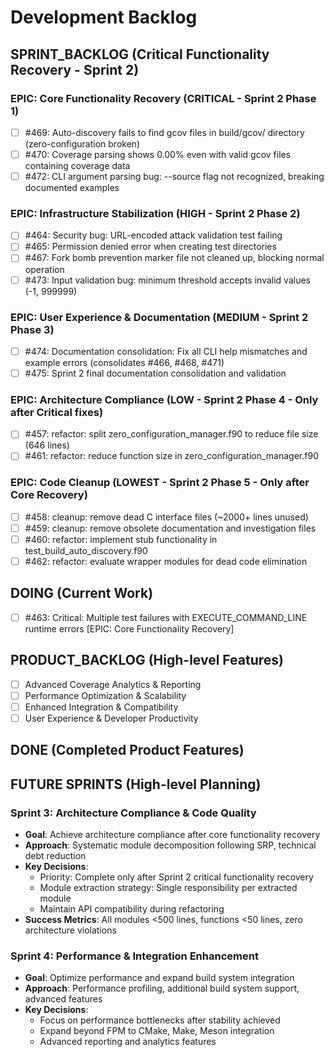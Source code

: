 # Development Backlog

## SPRINT_BACKLOG (Critical Functionality Recovery - Sprint 2)

### EPIC: Core Functionality Recovery (CRITICAL - Sprint 2 Phase 1)
- [ ] #469: Auto-discovery fails to find gcov files in build/gcov/ directory (zero-configuration broken)
- [ ] #470: Coverage parsing shows 0.00% even with valid gcov files containing coverage data
- [ ] #472: CLI argument parsing bug: --source flag not recognized, breaking documented examples

### EPIC: Infrastructure Stabilization (HIGH - Sprint 2 Phase 2)
- [ ] #464: Security bug: URL-encoded attack validation test failing  
- [ ] #465: Permission denied error when creating test directories
- [ ] #467: Fork bomb prevention marker file not cleaned up, blocking normal operation
- [ ] #473: Input validation bug: minimum threshold accepts invalid values (-1, 999999)

### EPIC: User Experience & Documentation (MEDIUM - Sprint 2 Phase 3)
- [ ] #474: Documentation consolidation: Fix all CLI help mismatches and example errors (consolidates #466, #468, #471)
- [ ] #475: Sprint 2 final documentation consolidation and validation

### EPIC: Architecture Compliance (LOW - Sprint 2 Phase 4 - Only after Critical fixes)
- [ ] #457: refactor: split zero_configuration_manager.f90 to reduce file size (646 lines)
- [ ] #461: refactor: reduce function size in zero_configuration_manager.f90

### EPIC: Code Cleanup (LOWEST - Sprint 2 Phase 5 - Only after Core Recovery)
- [ ] #458: cleanup: remove dead C interface files (~2000+ lines unused)
- [ ] #459: cleanup: remove obsolete documentation and investigation files
- [ ] #460: refactor: implement stub functionality in test_build_auto_discovery.f90
- [ ] #462: refactor: evaluate wrapper modules for dead code elimination

## DOING (Current Work)
- [ ] #463: Critical: Multiple test failures with EXECUTE_COMMAND_LINE runtime errors [EPIC: Core Functionality Recovery]

## PRODUCT_BACKLOG (High-level Features)
- [ ] Advanced Coverage Analytics & Reporting
- [ ] Performance Optimization & Scalability  
- [ ] Enhanced Integration & Compatibility
- [ ] User Experience & Developer Productivity

## DONE (Completed Product Features)

## FUTURE SPRINTS (High-level Planning)

### Sprint 3: Architecture Compliance & Code Quality
- **Goal**: Achieve architecture compliance after core functionality recovery
- **Approach**: Systematic module decomposition following SRP, technical debt reduction
- **Key Decisions**: 
  - Priority: Complete only after Sprint 2 critical functionality recovery
  - Module extraction strategy: Single responsibility per extracted module
  - Maintain API compatibility during refactoring
- **Success Metrics**: All modules <500 lines, functions <50 lines, zero architecture violations

### Sprint 4: Performance & Integration Enhancement  
- **Goal**: Optimize performance and expand build system integration
- **Approach**: Performance profiling, additional build system support, advanced features
- **Key Decisions**:
  - Focus on performance bottlenecks after stability achieved
  - Expand beyond FPM to CMake, Make, Meson integration
  - Advanced reporting and analytics features